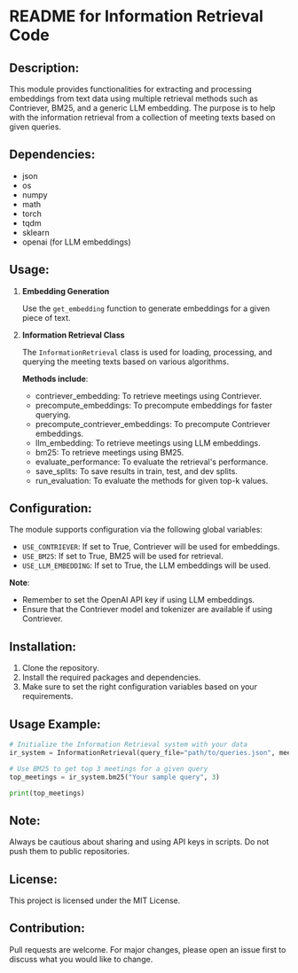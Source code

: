 README for Information Retrieval Code
======================================

Description:
------------

This module provides functionalities for extracting and processing embeddings from text data using multiple retrieval methods such as Contriever, BM25, and a generic LLM embedding. The purpose is to help with the information retrieval from a collection of meeting texts based on given queries.

Dependencies:
-------------

- json
- os
- numpy
- math
- torch
- tqdm
- sklearn
- openai (for LLM embeddings)

Usage:
------

1. **Embedding Generation**

   Use the `get_embedding` function to generate embeddings for a given piece of text.

2. **Information Retrieval Class**

   The `InformationRetrieval` class is used for loading, processing, and querying the meeting texts based on various algorithms.

   **Methods include**:
   
   - contriever_embedding: To retrieve meetings using Contriever.
   - precompute_embeddings: To precompute embeddings for faster querying.
   - precompute_contriever_embeddings: To precompute Contriever embeddings.
   - llm_embedding: To retrieve meetings using LLM embeddings.
   - bm25: To retrieve meetings using BM25.
   - evaluate_performance: To evaluate the retrieval's performance.
   - save_splits: To save results in train, test, and dev splits.
   - run_evaluation: To evaluate the methods for given top-k values.

Configuration:
--------------

The module supports configuration via the following global variables:

- `USE_CONTRIEVER`: If set to True, Contriever will be used for embeddings.
- `USE_BM25`: If set to True, BM25 will be used for retrieval.
- `USE_LLM_EMBEDDING`: If set to True, the LLM embeddings will be used.

**Note**:
- Remember to set the OpenAI API key if using LLM embeddings.
- Ensure that the Contriever model and tokenizer are available if using Contriever.
  
Installation:
-------------

1. Clone the repository.
2. Install the required packages and dependencies.
3. Make sure to set the right configuration variables based on your requirements.

Usage Example:
--------------

```python
# Initialize the Information Retrieval system with your data
ir_system = InformationRetrieval(query_file="path/to/queries.json", meeting_folder="path/to/meetings")

# Use BM25 to get top 3 meetings for a given query
top_meetings = ir_system.bm25("Your sample query", 3)

print(top_meetings)
```

Note:
-----

Always be cautious about sharing and using API keys in scripts. Do not push them to public repositories.

License:
--------

This project is licensed under the MIT License.

Contribution:
-------------

Pull requests are welcome. For major changes, please open an issue first to discuss what you would like to change.